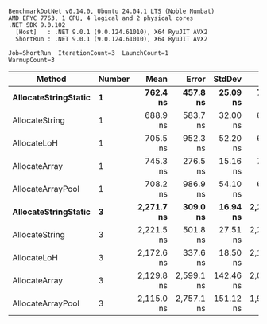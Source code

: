```

BenchmarkDotNet v0.14.0, Ubuntu 24.04.1 LTS (Noble Numbat)
AMD EPYC 7763, 1 CPU, 4 logical and 2 physical cores
.NET SDK 9.0.102
  [Host]   : .NET 9.0.1 (9.0.124.61010), X64 RyuJIT AVX2
  ShortRun : .NET 9.0.1 (9.0.124.61010), X64 RyuJIT AVX2

Job=ShortRun  IterationCount=3  LaunchCount=1  
WarmupCount=3  

```
| Method               | Number | Mean       | Error      | StdDev    | Min        | Max        | Gen0   | Gen1   | Allocated |
|--------------------- |------- |-----------:|-----------:|----------:|-----------:|-----------:|-------:|-------:|----------:|
| **AllocateStringStatic** | **1**      |   **762.4 ns** |   **457.8 ns** |  **25.09 ns** |   **739.2 ns** |   **789.0 ns** | **0.0620** | **0.0610** |   **1.02 KB** |
| AllocateString       | 1      |   688.9 ns |   583.7 ns |  32.00 ns |   666.0 ns |   725.5 ns | 0.0620 | 0.0610 |   1.02 KB |
| AllocateLoH          | 1      |   705.5 ns |   952.3 ns |  52.20 ns |   649.0 ns |   752.0 ns | 0.0620 | 0.0610 |   1.02 KB |
| AllocateArray        | 1      |   745.3 ns |   276.5 ns |  15.16 ns |   734.9 ns |   762.7 ns | 0.0620 | 0.0610 |   1.02 KB |
| AllocateArrayPool    | 1      |   708.2 ns |   986.9 ns |  54.10 ns |   648.5 ns |   753.9 ns | 0.0620 | 0.0610 |   1.02 KB |
| **AllocateStringStatic** | **3**      | **2,271.7 ns** |   **309.0 ns** |  **16.94 ns** | **2,261.8 ns** | **2,291.2 ns** | **0.1869** | **0.1831** |   **3.07 KB** |
| AllocateString       | 3      | 2,221.5 ns |   501.8 ns |  27.51 ns | 2,204.6 ns | 2,253.3 ns | 0.1869 | 0.1831 |   3.07 KB |
| AllocateLoH          | 3      | 2,172.6 ns |   337.6 ns |  18.50 ns | 2,159.2 ns | 2,193.7 ns | 0.1869 | 0.1831 |   3.07 KB |
| AllocateArray        | 3      | 2,129.8 ns | 2,599.1 ns | 142.46 ns | 2,047.4 ns | 2,294.3 ns | 0.1869 | 0.1831 |   3.07 KB |
| AllocateArrayPool    | 3      | 2,115.0 ns | 2,757.1 ns | 151.12 ns | 1,941.2 ns | 2,215.2 ns | 0.1869 | 0.1831 |   3.07 KB |
